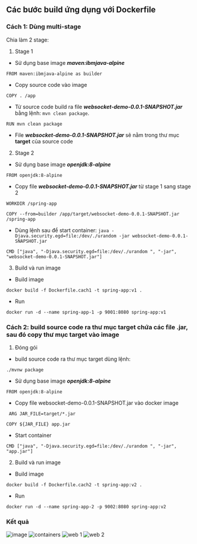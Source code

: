 ## Các bước build ứng dụng với Dockerfile
### Cách 1: Dùng multi-stage
Chia làm 2 stage:

1. Stage 1

- Sử dụng base image ***maven:ibmjava-alpine***  
```
FROM maven:ibmjava-alpine as builder
```
- Copy source code vào image
```
COPY . /app
```

- Từ source code build ra file ***websocket-demo-0.0.1-SNAPSHOT.jar*** bằng lệnh: `mvn clean package`.
```
RUN mvn clean package
```

- File ***websocket-demo-0.0.1-SNAPSHOT.jar*** sẽ nằm trong thư mục **target** của source code

2. Stage 2

- Sử dụng base image ***openjdk:8-alpine***
```
FROM openjdk:8-alpine
```

- Copy file ***websocket-demo-0.0.1-SNAPSHOT.jar*** từ stage 1 sang stage 2
```
WORKDIR /spring-app

COPY --from=builder /app/target/websocket-demo-0.0.1-SNAPSHOT.jar /spring-app
```
- Dùng lệnh sau để start container: `java -Djava.security.egd=file:/dev/./urandom -jar websocket-demo-0.0.1-SNAPSHOT.jar`
```
CMD ["java", "-Djava.security.egd=file:/dev/./urandom ", "-jar", "websocket-demo-0.0.1-SNAPSHOT.jar"]
```
3. Build và run image
- Build image
```
docker build -f Dockerfile.cach1 -t spring-app:v1 .
```
- Run 
```
docker run -d --name spring-app-1 -p 9001:8080 spring-app:v1
```
### Cách 2: build source code ra thư mục target chứa các file .jar, sau đó copy thư mục target vào image
1. Đóng gói
- build source code ra thư mục target dùng lệnh:
``` 
./mvnw package
```
- Sử dụng base image ***openjdk:8-alpine***
```
FROM openjdk:8-alpine
```
- Copy file websocket-demo-0.0.1-SNAPSHOT.jar vào docker image
```
 ARG JAR_FILE=target/*.jar

COPY ${JAR_FILE} app.jar
```
- Start container
```
CMD ["java", "-Djava.security.egd=file:/dev/./urandom ", "-jar", "app.jar"]
``` 
2. Build và run image
- Build image
 ```
 docker build -f Dockerfile.cach2 -t spring-app:v2 .
```
- Run 
```
docker run -d --name spring-app-2 -p 9002:8080 spring-app:v2
```
### Kết quả
![image](https://user-images.githubusercontent.com/80322605/131101982-5358b254-dd37-4697-a04a-9d662e380792.png)
![containers](https://user-images.githubusercontent.com/80322605/131102006-5bdf9bca-1065-4764-94d1-daabc0a6735a.png)
![web 1](https://user-images.githubusercontent.com/80322605/131102036-daa3cb54-fd1a-4f8a-9d29-4e49a67b6317.png)
![web 2](https://user-images.githubusercontent.com/80322605/131102051-01ea2213-fcfe-4544-9aec-59b35e4dba50.png)
